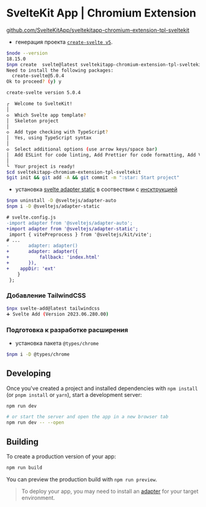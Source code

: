# SvelteKit App | Chromium Extension

[github.com/SvelteKitApp/sveltekitapp-chromium-extension-tpl-sveltekit](https://github.com/SvelteKitApp/sveltekitapp-chromium-extension-tpl-sveltekit)

- генерация проекта [`create-svelte v5`](https://github.com/sveltejs/kit/tree/master/packages/create-svelte).

```bash
$node --version
18.15.0
$npm create  svelte@latest sveltekitapp-chromium-extension-tpl-sveltekit
Need to install the following packages:
  create-svelte@5.0.4
Ok to proceed? (y) y

create-svelte version 5.0.4

┌  Welcome to SvelteKit!
│
◇  Which Svelte app template?
│  Skeleton project
│
◇  Add type checking with TypeScript?
│  Yes, using TypeScript syntax
│
◇  Select additional options (use arrow keys/space bar)
│  Add ESLint for code linting, Add Prettier for code formatting, Add Vitest for unit testing
│
└  Your project is ready!
$cd sveltekitapp-chromium-extension-tpl-sveltekit
$git init && git add -A && git commit -m ":star: Start project"
```

- установка [svelte adapter static](https://github.com/sveltejs/kit/tree/master/packages/adapter-static) в соотвествии с [инсктрукцией](https://kit.svelte.dev/docs/single-page-apps#usage)

```bash
$npm uninstall -D @sveltejs/adapter-auto
$npm i -D @sveltejs/adapter-static
```

```diff
# svelte.config.js
-import adapter from '@sveltejs/adapter-auto';
+import adapter from '@sveltejs/adapter-static';
 import { vitePreprocess } from '@sveltejs/kit/vite';
# ...
-		adapter: adapter()
+		adapter: adapter({
+			fallback: 'index.html'
+		}),
+    appDir: 'ext'
 	}
 };
```

### Добавление TailwindCSS

```bash
$npx svelte-add@latest tailwindcss
➕ Svelte Add (Version 2023.06.280.00)
```

### Подготовка к разработке расширения

- установка пакета `@types/chrome`

```bash
$npm i -D @types/chrome
```

## Developing

Once you've created a project and installed dependencies with `npm install` (or `pnpm install` or `yarn`), start a development server:

```bash
npm run dev

# or start the server and open the app in a new browser tab
npm run dev -- --open
```

## Building

To create a production version of your app:

```bash
npm run build
```

You can preview the production build with `npm run preview`.

> To deploy your app, you may need to install an [adapter](https://kit.svelte.dev/docs/adapters) for your target environment.
